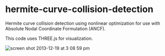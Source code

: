 hermite-curve-collision-detection
=================================

Hermite curve collision detection using nonlinear optimization for use with Absolute Nodal Coordinate Formulation (ANCF).

This code uses THREE.js for visualization.

![screen shot 2013-12-19 at 3 08 59 pm](https://f.cloud.github.com/assets/5438923/1786261/d4294c08-68f1-11e3-8ade-5cb3c1858c09.png)

